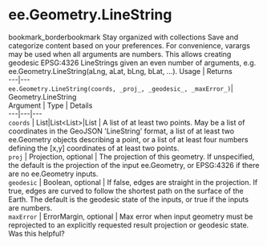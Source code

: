  
#  ee.Geometry.LineString
bookmark_borderbookmark Stay organized with collections  Save and categorize content based on your preferences.
For convenience, varargs may be used when all arguments are numbers. This allows creating geodesic EPSG:4326 LineStrings given an even number of arguments, e.g. ee.Geometry.LineString(aLng, aLat, bLng, bLat, ...).
Usage | Returns  
---|---  
`ee.Geometry.LineString(coords, _proj_, _geodesic_, _maxError_)`|  Geometry.LineString  
Argument | Type | Details  
---|---|---  
`coords` | List<Geometry>|List<List<Number>>|List<Number> | A list of at least two points. May be a list of coordinates in the GeoJSON 'LineString' format, a list of at least two ee.Geometry objects describing a point, or a list of at least four numbers defining the [x,y] coordinates of at least two points.  
`proj` | Projection, optional | The projection of this geometry. If unspecified, the default is the projection of the input ee.Geometry, or EPSG:4326 if there are no ee.Geometry inputs.  
`geodesic` | Boolean, optional | If false, edges are straight in the projection. If true, edges are curved to follow the shortest path on the surface of the Earth. The default is the geodesic state of the inputs, or true if the inputs are numbers.  
`maxError` | ErrorMargin, optional | Max error when input geometry must be reprojected to an explicitly requested result projection or geodesic state.  
Was this helpful?
